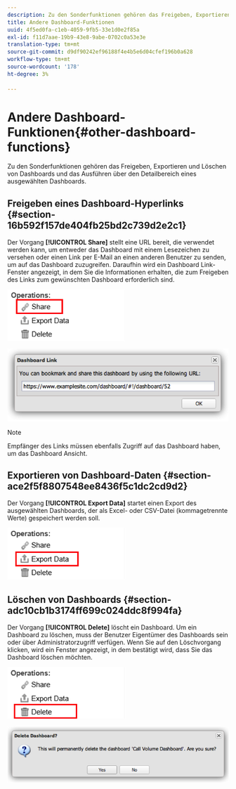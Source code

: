 ```yaml
---
description: Zu den Sonderfunktionen gehören das Freigeben, Exportieren und Löschen von Dashboards und das Ausführen über den Detailbereich eines ausgewählten Dashboards.
title: Andere Dashboard-Funktionen
uuid: 4f5ed0fa-c1eb-4059-9fb5-33e1d0e2f85a
exl-id: f11d7aae-19b9-43e8-9abe-0702c0a53e3e
translation-type: tm+mt
source-git-commit: d9df90242ef96188f4e4b5e6d04cfef196b0a628
workflow-type: tm+mt
source-wordcount: '178'
ht-degree: 3%

---
```


# Andere Dashboard-Funktionen{#other-dashboard-functions}

Zu den Sonderfunktionen gehören das Freigeben, Exportieren und Löschen von Dashboards und das Ausführen über den Detailbereich eines ausgewählten Dashboards.

## Freigeben eines Dashboard-Hyperlinks {#section-16b592f157de404fb25bd2c739d2e2c1}

Der Vorgang **[!UICONTROL Share]** stellt eine URL bereit, die verwendet werden kann, um entweder das Dashboard mit einem Lesezeichen zu versehen oder einen Link per E-Mail an einen anderen Benutzer zu senden, um auf das Dashboard zuzugreifen. Daraufhin wird ein Dashboard Link-Fenster angezeigt, in dem Sie die Informationen erhalten, die zum Freigeben des Links zum gewünschten Dashboard erforderlich sind.

![](assets/share.png)

![](assets/dashboard_link.png)

>[!NOTE]
>
>Empfänger des Links müssen ebenfalls Zugriff auf das Dashboard haben, um das Dashboard Ansicht.

## Exportieren von Dashboard-Daten {#section-ace2f5f8807548ee8436f5c1dc2cd9d2}

Der Vorgang **[!UICONTROL Export Data]** startet einen Export des ausgewählten Dashboards, der als Excel- oder CSV-Datei (kommagetrennte Werte) gespeichert werden soll.

![](assets/export_data.png)

## Löschen von Dashboards {#section-adc10cb1b3174ff699c024ddc8f994fa}

Der Vorgang **[!UICONTROL Delete]** löscht ein Dashboard. Um ein Dashboard zu löschen, muss der Benutzer Eigentümer des Dashboards sein oder über Administratorzugriff verfügen. Wenn Sie auf den Löschvorgang klicken, wird ein Fenster angezeigt, in dem bestätigt wird, dass Sie das Dashboard löschen möchten.

![](assets/delete.png)

![](assets/delete2.png)
